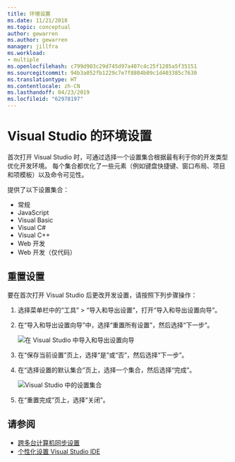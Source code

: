 ```yaml
---
title: 环境设置
ms.date: 11/21/2018
ms.topic: conceptual
author: gewarren
ms.author: gewarren
manager: jillfra
ms.workload:
- multiple
ms.openlocfilehash: c799d903c29d745d97a407c4c25f1285a5f35151
ms.sourcegitcommit: 94b3a052fb1229c7e7f8804b09c1d403385c7630
ms.translationtype: HT
ms.contentlocale: zh-CN
ms.lasthandoff: 04/23/2019
ms.locfileid: "62978197"
---
```

# <a name="environment-settings-for-visual-studio"></a>Visual Studio 的环境设置

首次打开 Visual Studio 时，可通过选择一个设置集合根据最有利于你的开发类型优化开发环境。 每个集合都优化了一些元素（例如键盘快捷键、窗口布局、项目和项模板）以及命令可见性。

提供了以下设置集合：

- 常规
- JavaScript
- Visual Basic
- Visual C#
- Visual C++
- Web 开发
- Web 开发（仅代码）

## <a name="reset-settings"></a>重置设置

要在首次打开 Visual Studio 后更改开发设置，请按照下列步骤操作：

1. 选择菜单栏中的“工具” > “导入和导出设置”，打开“导入和导出设置向导”。

1. 在“导入和导出设置向导”中，选择“重置所有设置”，然后选择“下一步”。

   ![在 Visual Studio 中导入和导出设置向导](media/reset-all-settings.png)

1. 在“保存当前设置”页上，选择“是”或“否”，然后选择“下一步”。

1. 在“选择设置的默认集合”页上，选择一个集合，然后选择“完成”。

   ![Visual Studio 中的设置集合](media/settings-collections.png)

1. 在“重置完成”页上，选择“关闭”。

## <a name="see-also"></a>请参阅

- [跨多台计算机同步设置](synchronized-settings-in-visual-studio.md)
- [个性化设置 Visual Studio IDE](personalizing-the-visual-studio-ide.md)